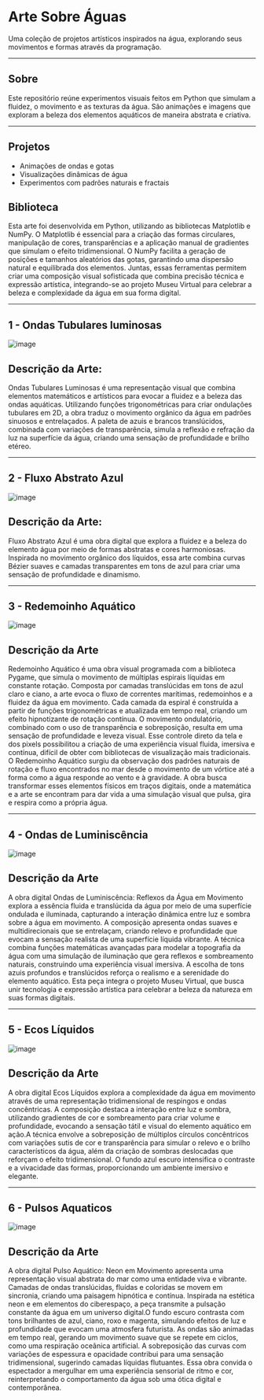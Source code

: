 # Arte Sobre Águas

Uma coleção de projetos artísticos inspirados na água, explorando seus movimentos e formas através da programação.

---

## Sobre

Este repositório reúne experimentos visuais feitos em Python que simulam a fluidez, o movimento e as texturas da água. São animações e imagens que exploram a beleza dos elementos aquáticos de maneira abstrata e criativa.

---

## Projetos

- Animações de ondas e gotas  
- Visualizações dinâmicas de água  
- Experimentos com padrões naturais e fractais  


## Biblioteca

Esta arte foi desenvolvida em Python, utilizando as bibliotecas Matplotlib e NumPy. O Matplotlib é essencial para a criação das formas circulares,
manipulação de cores, transparências e a aplicação manual de gradientes que simulam o efeito tridimensional. O NumPy facilita a geração de posições e 
tamanhos aleatórios das gotas, garantindo uma dispersão natural e equilibrada dos elementos.
Juntas, essas ferramentas permitem criar uma composição visual sofisticada que combina precisão técnica e expressão artística, 
integrando-se ao projeto Museu Virtual para celebrar a beleza e complexidade da água em sua forma digital.

---
## 1 - Ondas Tubulares luminosas

![image](https://github.com/user-attachments/assets/4817030c-ee54-4ddc-ba77-cf96d0745e94)

## Descrição da Arte:

Ondas Tubulares Luminosas é uma representação visual que combina elementos matemáticos e artísticos para evocar a fluidez e a beleza das ondas aquáticas. 
Utilizando funções trigonométricas para criar ondulações tubulares em 2D, a obra traduz o movimento orgânico da água em padrões sinuosos e entrelaçados.
A paleta de azuis e brancos translúcidos, combinada com variações de transparência, simula a reflexão e refração da luz na superfície da água, criando 
uma sensação de profundidade e brilho etéreo.

---

## 2 - Fluxo Abstrato Azul

![image](https://github.com/user-attachments/assets/950ee7b1-6cd2-4d68-970a-d377064526cd)

## Descrição da Arte:

Fluxo Abstrato Azul é uma obra digital que explora a fluidez e a beleza do elemento água por meio de formas abstratas e cores harmoniosas. 
Inspirada no movimento orgânico dos líquidos, essa arte combina curvas Bézier suaves e camadas transparentes em tons de azul para criar uma 
sensação de profundidade e dinamismo.

---

## 3 - Redemoinho Aquático 

![image](https://github.com/user-attachments/assets/604c5b4a-264c-4385-a7d9-3857e73dd5ce)

## Descrição da Arte

Redemoinho Aquático é uma obra visual programada com a biblioteca Pygame, que simula o movimento de múltiplas espirais líquidas em constante rotação. 
Composta por camadas translúcidas em tons de azul claro e ciano, a arte evoca o fluxo de correntes marítimas, redemoinhos e a fluidez da água em movimento.
Cada camada da espiral é construída a partir de funções trigonométricas e atualizada em tempo real, criando um efeito hipnotizante de rotação contínua. O movimento ondulatório,
combinado com o uso de transparência e sobreposição, resulta em uma sensação de profundidade e leveza visual.
Esse controle direto da tela e dos pixels possibilitou a criação de uma experiência visual fluida, imersiva e contínua, difícil de obter com bibliotecas de visualização mais tradicionais.
O Redemoinho Aquático surgiu da observação dos padrões naturais de rotação e fluxo encontrados no mar desde o movimento de um vórtice até a forma como a água responde ao vento e à gravidade. 
A obra busca transformar esses elementos físicos em traços digitais, onde a matemática e a arte se encontram para dar vida a uma simulação visual que pulsa, gira e respira como a própria água.

---

## 4 - Ondas de Luminiscência

![image](https://github.com/user-attachments/assets/8fb097f5-2d16-41d6-87de-3fa821b3cb44)


## Descrição da Arte
A obra digital Ondas de Luminiscência: Reflexos da Água em Movimento explora a essência fluida e translúcida da água por meio de uma superfície ondulada e iluminada, capturando a interação dinâmica
entre luz e sombra sobre a água em movimento. A composição apresenta ondas suaves e multidirecionais que se entrelaçam, criando relevo 
e profundidade que evocam a sensação realista de uma superfície líquida vibrante.
A técnica combina funções matemáticas avançadas para modelar a topografia da água com uma simulação de iluminação que gera reflexos e sombreamento naturais,
construindo uma experiência visual imersiva. A escolha de tons azuis profundos e translúcidos reforça o realismo e a serenidade do elemento aquático.
Esta peça integra o projeto Museu Virtual, que busca unir tecnologia e expressão artística para celebrar a beleza da natureza em suas formas digitais.

---

## 5 - Ecos Líquidos

![image](https://github.com/user-attachments/assets/b636eb1d-59d1-4ced-a993-a2bc42f8533f)

## Descrição da Arte
A obra digital Ecos Líquidos explora a complexidade da água em movimento através de uma representação tridimensional de respingos e ondas concêntricas.
A composição destaca a interação entre luz e sombra, utilizando gradientes de cor e sombreamento para criar volume e profundidade, evocando a sensação tátil e 
visual do elemento aquático em ação.A técnica envolve a sobreposição de múltiplos círculos concêntricos com variações sutis de cor e transparência 
para simular o relevo e o brilho característicos da água, além da criação de sombras deslocadas que reforçam o efeito tridimensional. 
O fundo azul escuro intensifica o contraste e a vivacidade das formas, 
proporcionando um ambiente imersivo e elegante.


---

## 6 - Pulsos Aquaticos

![image](https://github.com/user-attachments/assets/27a93ff3-f42b-47ec-942f-1376601e6c71)

## Descrição da Arte
A obra digital Pulso Aquático: Neon em Movimento apresenta uma representação visual abstrata do mar como uma entidade viva e vibrante. Camadas de ondas translúcidas, 
fluídas e coloridas se movem em sincronia, criando uma paisagem hipnótica e contínua. Inspirada na estética neon e em elementos do ciberespaço, a peça transmite a 
pulsação constante da água em um universo digital.O fundo escuro contrasta com tons brilhantes de azul, ciano, roxo e magenta, simulando efeitos de luz e profundidade que 
evocam uma atmosfera futurista. As ondas são animadas em tempo real, gerando um movimento suave que se repete em ciclos, como uma respiração oceânica artificial.
A sobreposição das curvas com variações de espessura e opacidade contribui para uma sensação tridimensional, sugerindo camadas líquidas flutuantes.
Essa obra convida o espectador a mergulhar em uma experiência sensorial de ritmo e cor, reinterpretando o comportamento da água sob uma ótica digital e contemporânea.
